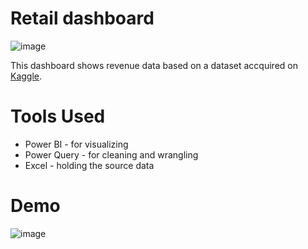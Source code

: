 # Retail dashboard
![image](https://user-images.githubusercontent.com/47324566/179407175-3f8f3495-aeb5-4240-b69d-a5a8eb4a7404.png)


This dashboard shows revenue data based on a dataset accquired on [Kaggle](https://www.kaggle.com/datasets).

# Tools Used
- Power BI - for visualizing
- Power Query - for cleaning and wrangling
- Excel - holding the source data

# Demo

![image](https://github.com/Ehijator/Retail_dashboard/blob/main/Demo.gif)
